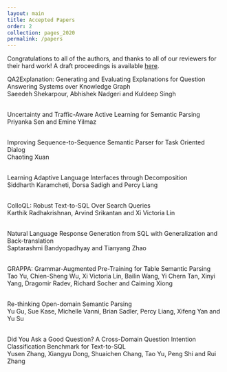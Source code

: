 ```yaml
---
layout: main
title: Accepted Papers
order: 2
collection: pages_2020
permalink: /papers
---
```

Congratulations to all of the authors, and thanks to all of our reviewers for their hard work!
A draft proceedings is available [here](assets/book.pdf).

<!-- # Accepted Papers -->

QA2Explanation: Generating and Evaluating Explanations for Question Answering Systems over Knowledge Graph<br>
Saeedeh Shekarpour, Abhishek Nadgeri and Kuldeep Singh<br><br>

Uncertainty and Traffic-Aware Active Learning for Semantic Parsing<br>
Priyanka Sen and Emine Yilmaz<br><br>

Improving Sequence-to-Sequence Semantic Parser for Task Oriented Dialog<br>
Chaoting Xuan<br><br>

Learning Adaptive Language Interfaces through Decomposition<br>
Siddharth Karamcheti, Dorsa Sadigh and Percy Liang<br><br>

ColloQL: Robust Text-to-SQL Over Search Queries<br>
Karthik Radhakrishnan, Arvind Srikantan and Xi Victoria Lin<br><br>

Natural Language Response Generation from SQL with Generalization and Back-translation<br>
Saptarashmi Bandyopadhyay and Tianyang Zhao<br><br>

GRAPPA: Grammar-Augmented Pre-Training for Table Semantic Parsing<br>
Tao Yu, Chien-Sheng Wu, Xi Victoria Lin, Bailin Wang, Yi Chern Tan, Xinyi Yang, Dragomir Radev, Richard Socher and Caiming Xiong<br><br>

Re-thinking Open-domain Semantic Parsing<br>
Yu Gu, Sue Kase, Michelle Vanni, Brian Sadler, Percy Liang, Xifeng Yan and Yu Su<br><br>

Did You Ask a Good Question? A Cross-Domain Question Intention Classification Benchmark for Text-to-SQL<br>
Yusen Zhang, Xiangyu Dong, Shuaichen Chang, Tao Yu, Peng Shi and Rui Zhang<br><br>


<!-- ### Research Track

**[Inspecting Unification of Encoding and Matching with Transformer: A Case Study of Machine Reading Comprehension](/assets/papers/3_Paper.pdf)**<br>
Hangbo Bao, Li Dong, Furu Wei, Wenhui Wang, Nan Yang, Lei Cui, Songhao Piao and Ming Zhou -->